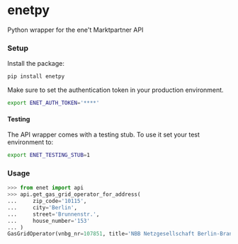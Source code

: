 # enetpy

Python wrapper for the ene't Marktpartner API

### Setup

Install the package:

```bash
pip install enetpy
```

Make sure to set the authentication token in your production environment.

```bash
export ENET_AUTH_TOKEN='****'
```

#### Testing

The API wrapper comes with a testing stub. To use it set your test environment to:

```bash
export ENET_TESTING_STUB=1
```

### Usage

```python
>>> from enet import api
>>> api.get_gas_grid_operator_for_address(
...     zip_code='10115',
...     city='Berlin',
...     street='Brunnenstr.',
...     house_number='153'
... )
GasGridOperator(vnbg_nr=107851, title='NBB Netzgesellschaft Berlin-Brandenburg mbH & Co. KG', email='netzzugang@nbb-netzgesellschaft.de', contact_name='Herr Cornelius Baumann', phone_number='030/81876-1382', fax_number='', gas_type='H-Gas')
```
